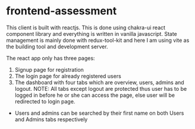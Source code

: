 # frontend-assessment

This client is built with reactjs. This is done using chakra-ui react component library
and everything is written in vanilla javascript. State management is mainly done with
redux-tool-kit and here I am using vite as the building tool and development server.

The react app only has three pages:

1. Signup page for registration
2. The login page for already registered users
3. The dashboard with four tabs which are overview, users, admins and logout.
   NOTE: All tabs except logout are protected thus user has to be logged in before he or she
   can access the page, else user will be redirected to login page.

- Users and admins can be searched by their first name on both Users and Admins tabs
  respectively
